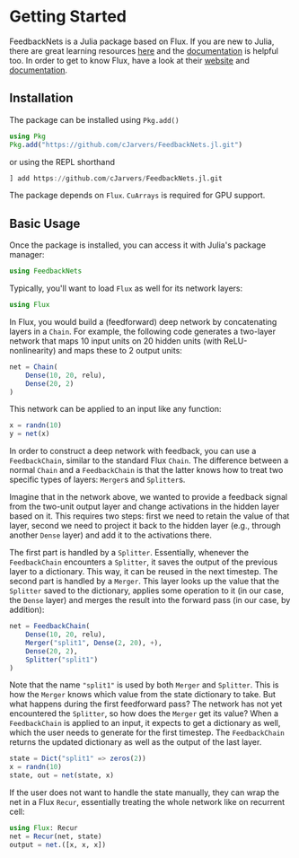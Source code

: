 # Getting Started

FeedbackNets is a Julia package based on Flux. If you are new to Julia, there
are great learning resources [here](https://julialang.org/learning/) and the
[documentation](https://docs.julialang.org/) is helpful too. In order to get to
know Flux, have a look at their [website](https://fluxml.ai/) and
[documentation](https://fluxml.ai/Flux.jl/stable/).

## Installation

The package can be installed using `Pkg.add()`

```julia
using Pkg
Pkg.add("https://github.com/cJarvers/FeedbackNets.jl.git")
```

or using the REPL shorthand

```julia
] add https://github.com/cJarvers/FeedbackNets.jl.git
```

The package depends on `Flux`. `CuArrays` is required for GPU support.


## Basic Usage

Once the package is installed, you can access it with Julia's package manager:

```julia
using FeedbackNets
```

Typically, you'll want to load `Flux` as well for its network layers:

```julia
using Flux
```

In Flux, you would build a (feedforward) deep network by concatenating layers in
a `Chain`. For example, the following code generates a two-layer network that
maps 10 input units on 20 hidden units (with ReLU-nonlinearity) and maps these
to 2 output units:

```julia
net = Chain(
    Dense(10, 20, relu),
    Dense(20, 2)
)
```

This network can be applied to an input like any function:

```julia
x = randn(10)
y = net(x)
```

In order to construct a deep network with feedback, you can use a `FeedbackChain`,
similar to the standard Flux `Chain`. The difference between a normal `Chain`
and a `FeedbackChain` is that the latter knows how to treat two specific types
of layers: `Merger`s and `Splitter`s.

Imagine that in the network above, we wanted to provide a feedback signal from
the two-unit output layer and change activations in the hidden layer based on it.
This requires two steps: first we need to retain the value of that layer, second
we need to project it back to the hidden layer (e.g., through another `Dense`
layer) and add it to the activations there.

The first part is handled by a `Splitter`. Essentially, whenever the `FeedbackChain`
encounters a `Splitter`, it saves the output of the previous layer to a dictionary.
This way, it can be reused in the next timestep. The second part is handled by a
`Merger`. This layer looks up the value that the `Splitter` saved to the dictionary,
applies some operation to it (in our case, the `Dense` layer) and merges the
result into the forward pass (in our case, by addition):

```julia
net = FeedbackChain(
    Dense(10, 20, relu),
    Merger("split1", Dense(2, 20), +),
    Dense(20, 2),
    Splitter("split1")
)
```

Note that the name `"split1"` is used by both `Merger` and `Splitter`. This is
how the `Merger` knows which value from the state dictionary to take. But what
happens during the first feedforward pass? The network has not yet encountered
the `Splitter`, so how does the `Merger` get its value? When a `FeedbackChain`
is applied to an input, it expects to get a dictionary as well, which the user
needs to generate for the first timestep. The `FeedbackChain` returns the updated
dictionary as well as the output of the last layer.

```julia
state = Dict("split1" => zeros(2))
x = randn(10)
state, out = net(state, x)
```

If the user does not want to handle the state manually, they can wrap the net in
a Flux `Recur`, essentially treating the whole network like on recurrent cell:

```julia
using Flux: Recur
net = Recur(net, state)
output = net.([x, x, x])
```
